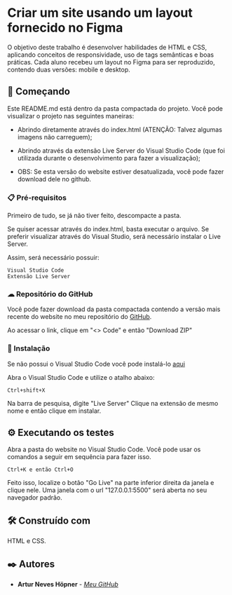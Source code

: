 # Criar um site usando um layout fornecido no Figma

O objetivo deste trabalho é desenvolver habilidades de HTML e CSS, aplicando conceitos de responsividade, uso de tags semânticas e boas práticas. Cada aluno recebeu um layout no Figma para ser reproduzido, contendo duas versões: mobile e desktop.

## 🚀 Começando

Este README.md está dentro da pasta compactada do projeto.
Você pode visualizar o projeto nas seguintes maneiras: 
- Abrindo diretamente através do index.html (ATENÇÃO: Talvez algumas imagens não carreguem);
- Abrindo através da extensão Live Server do Visual Studio Code (que foi utilizada durante o desenvolvimento para fazer a visualização);

- OBS: Se esta versão do website estiver desatualizada, você pode fazer download dele no github.

### 📋 Pré-requisitos

Primeiro de tudo, se já não tiver feito, descompacte a pasta.

Se quiser acessar através do index.html, basta executar o arquivo.
Se preferir visualizar através do Visual Studio, será necessário instalar o Live Server.

Assim, será necessário possuir:
```
Visual Studio Code
Extensão Live Server
```

### ☁ Repositório do GitHub

Você pode fazer download da pasta compactada contendo a versão mais recente do website no meu repositório do [GitHub](https://github.com/arturTheDev17/Avaliacao_WebMobile).

Ao acessar o link, clique em "<> Code" e então "Download ZIP"

### 🔧 Instalação

Se não possui o Visual Studio Code você pode instalá-lo [aqui](https://code.visualstudio.com/)

Abra o Visual Studio Code e utilize o atalho abaixo:
```
Ctrl+shift+X
```
Na barra de pesquisa, digite "Live Server"
Clique na extensão de mesmo nome e então clique em instalar.

## ⚙️ Executando os testes

Abra a pasta do website no Visual Studio Code.
Você pode usar os comandos a seguir em sequência para fazer isso.
```
Ctrl+K e então Ctrl+O
```
Feito isso, localize o botão "Go Live" na parte inferior direita da janela e clique nele.
Uma janela com o url "127.0.0.1:5500" será aberta no seu navegador padrão.

## 🛠️ Construído com

HTML e CSS.

## ✒️ Autores


* **Artur Neves Höpner** - [*Meu GitHub*](https://github.com/arturTheDev17)
